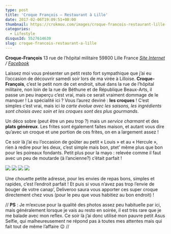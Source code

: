```yaml
---
type: post
title: 'Croque François – Restaurant à Lille'
date: 2017-02-06T19:09:51+00:00
thumbnail: https://crokmou.com/images/croque-francois-restaurant-lille-france-crokmou-blog-cuisine-voyage-belgique-4.jpg
categories:
  - Lifestyle
disqusId: 5527614639
slug: croque-francois-restaurant-a-lille
---
```


**Croque-François**
13 rue de l’hôpital militaire
59800 Lille
France
_[Site Internet](http://croquefrancois.com/) / [Facebook](https://www.facebook.com/CroqueFrancois/)_

Laissez moi vous présenter un petit resto fort sympathique que j’ai eu l’occasion de découvrir samedi soir lors de ma virée à Lilloise. **Croque-François**, c’est le petit nom de cet endroit, situé dans la rue de l’hôpital militaire, non loin de la rue de Béthune et de République Beaux-Arts, il passe un peu inaperçu c’est vrai, mais ce serait vraiment dommage de le manquer ! La spécialité ici ? Vous l’aurez deviné : **les croques** ! C’est simples c’est vrai, mais ici _la carte évolue avec les saisons, les ingrédients sont choisis avec soin et les croques sont des plus gourmands_.

Un déco sobre (peut être un peu trop ?) mais un _service charmant_ et des **plats généreux**. Les frites sont également faites maison, et autant vous dire qu’avec un croque et une portion de ces frites, on en a largement assez !

Ce soir là j’ai eu l’occasion de goûter au petit « Louis » et au « Hercule », rien à redire pour les deux, c’est simple mais bon, ptet’ même plus que bon pour les poireaux fondants. Petit plus pour la mayo : relevée comme il faut avec un peu de moutarde (à l’ancienne?) c’était parfait !

![](https://crokmou.com/images/croque-francois-restaurant-lille-france-crokmou-blog-cuisine-voyage-belgique_dvulfw.jpg) ![](https://crokmou.com/images/croque-francois-restaurant-lille-france-crokmou-blog-cuisine-voyage-belgique-1_fkqfnn.jpg) ![](https://crokmou.com/images/croque-francois-restaurant-lille-france-crokmou-blog-cuisine-voyage-belgique-2_ahsymf.jpg) ![](https://crokmou.com/images/croque-francois-restaurant-lille-france-crokmou-blog-cuisine-voyage-belgique-3_pj183n.jpg)

Une chouette petite adresse, pour les envies de repas bons, simples et rapides, c’est l’endroit parfait ! Et puis si vous n’avez pas trop l’envie de bouger de votre canap’, Deliveroo saura vous apporter ces super croque directement chez vous (pour le peu que vous habitiez au bon endroit) !

// **PS** : Je m’excuse pour la qualité des photos assez peu habituelle par ici, mais généralement lorsque je vais au resto en soirée, il est très rare que je me balade avec mon reflex. Ce soir là j’ai donc utilisé mon pauvre petit Asus Selfie, qui malheureusement ne répond pas à toutes mes attentes mais qui fait tout de même l’affaire 😉 //